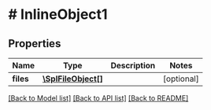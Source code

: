 # # InlineObject1

## Properties

Name | Type | Description | Notes
------------ | ------------- | ------------- | -------------
**files** | [**\SplFileObject[]**](\SplFileObject.md) |  | [optional] 

[[Back to Model list]](../../README.md#documentation-for-models) [[Back to API list]](../../README.md#documentation-for-api-endpoints) [[Back to README]](../../README.md)



